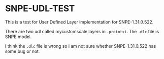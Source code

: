 # SNPE-UDL-TEST

This is a test for User Defined Layer implementation for SNPE-1.31.0.522.

There are two udl called mycustomscale layers in `.prototxt`. The `.dlc` file is SNPE model.

I think the `.dlc` file is wrong so I am not sure whether SNPE-1.31.0.522 has some bug or not.

